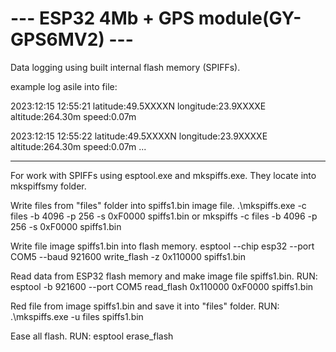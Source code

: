 # --- ESP32 4Mb + GPS module(GY-GPS6MV2) ---
Data logging using  built internal flash memory (SPIFFs).

example log asile into file:

2023:12:15 12:55:21 latitude:49.5XXXXN longitude:23.9XXXXE altitude:264.30m speed:0.07m

2023:12:15 12:55:22 latitude:49.5XXXXN longitude:23.9XXXXE altitude:264.30m speed:0.07m
...

--------------------------------------------------------------------------
For work with SPIFFs using esptool.exe and mkspiffs.exe. They locate into mkspiffsmy folder.

Write files from "files" folder into spiffs1.bin image file.
.\mkspiffs.exe -c files -b 4096 -p 256 -s 0xF0000 spiffs1.bin
or
mkspiffs -c files -b 4096 -p 256 -s 0xF0000 spiffs1.bin

Write file image spiffs1.bin into flash memory.
esptool --chip esp32 --port COM5 --baud 921600 write_flash -z 0x110000 spiffs1.bin

Read data from ESP32 flash memory and make image file spiffs1.bin.
RUN: esptool -b 921600 --port COM5 read_flash 0x110000 0xF0000 spiffs1.bin

Red file from image spiffs1.bin and save it into "files" folder.
RUN: .\mkspiffs.exe -u files spiffs1.bin

Ease all flash.
RUN: esptool erase_flash

 
